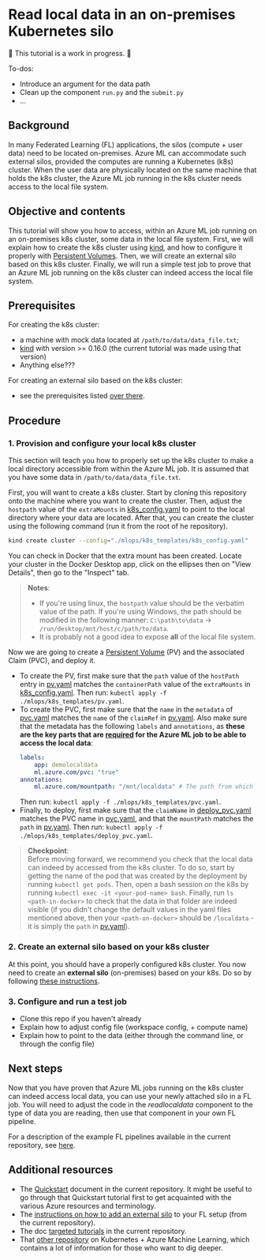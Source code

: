 # Read local data in an on-premises Kubernetes silo

:construction: This tutorial is a work in progress. :construction:

To-dos:
- Introduce an argument for the data path
- Clean up the component `run.py` and the `submit.py`
- ...

## Background
In many Federated Learning (FL) applications, the silos (compute + user data) need to be located on-premises. Azure ML can accommodate such external silos, provided the computes are running a Kubernetes (k8s) cluster. When the user data are physically located on the same machine that holds the k8s cluster, the Azure ML job running in the k8s cluster needs access to the local file system. 

## Objective and contents
This tutorial will show you how to access, within an Azure ML job running on an on-premises k8s cluster, some data in the local file system. First, we will explain how to create the k8s cluster using [kind](https://kind.sigs.k8s.io/), and how to configure it properly with [Persistent Volumes](https://kubernetes.io/docs/concepts/storage/persistent-volumes/). Then, we will create an external silo based on this k8s cluster. Finally, we will run a simple test job to prove that an Azure ML job running on the k8s cluster can indeed access the local file system.

## Prerequisites
For creating the k8s cluster:
- a machine with mock data located at `/path/to/data/data_file.txt`;
- [kind](https://kind.sigs.k8s.io/) with version >= 0.16.0 (the current tutorial was made using that version)
- Anything else???

For creating an external silo based on the k8s cluster:
- see the prerequisites listed [over there](../provisioning/external-silos.md).

## Procedure

### 1. Provision and configure your local k8s cluster
This section will teach you how to properly set up the k8s cluster to make a local directory accessible from within the Azure ML job. It is assumed that you have some data in `/path/to/data/data_file.txt`.

First, you will want to create a k8s cluster. Start by cloning this repository onto the machine where you want to create the cluster. Then, adjust the `hostpath` value of the `extraMounts` in [k8s_config.yaml](../../mlops/k8s_templates/k8s_config.yaml) to point to the local directory where your data are located. After that, you can create the cluster using the following command (run it from the root of he repository).
```bash
kind create cluster --config="./mlops/k8s_templates/k8s_config.yaml"
```
You can check in Docker that the extra mount has been created. Locate your cluster in the Docker Desktop app, click on the ellipses then on "View Details", then go to the "Inspect" tab.

> **Notes**:
> - If you're using linux, the `hostpath` value should be the verbatim value of the path. If you're using Windows, the path should be modified in the following manner: `C:\path\to\data` &rarr; `/run/desktop/mnt/host/c/path/to/data`.
> - It is probably not a good idea to expose **all** of the local file system.

Now we are going to create a [Persistent Volume](https://kubernetes.io/docs/concepts/storage/persistent-volumes/) (PV) and the associated Claim (PVC), and deploy it.

- To create the PV, first make sure that the `path` value of the `hostPath` entry in [pv.yaml](../../mlops/k8s_templates/pv.yaml) matches the `containerPath` value of the `extraMounts` in [k8s_config.yaml](../../mlops/k8s_templates/k8s_config.yaml). Then run: `kubectl apply -f ./mlops/k8s_templates/pv.yaml`.
- To create the PVC, first make sure that the `name` in the `metadata` of [pvc.yaml](../../mlops/k8s_templates/pvc.yaml) matches the `name` of the `claimRef` in [pv.yaml](../../mlops/k8s_templates/pv.yaml). Also make sure that the metadata has the following `labels` and `annotations`, as **these are the key parts that are [required](https://github.com/Azure/AML-Kubernetes/blob/master/docs/pvc.md) for the Azure ML job to be able to access the local data**:
    ```yaml
    labels:
        app: demolocaldata
        ml.azure.com/pvc: "true"
    annotations:
        ml.azure.com/mountpath: "/mnt/localdata" # The path from which the local data will be accessed during the Azure ML job. You can change that to a different path if you want.
    ```
    Then run: `kubectl apply -f ./mlops/k8s_templates/pvc.yaml`.
- Finally, to deploy, first make sure that the `claimName` in [deploy_pvc.yaml](../../mlops/k8s_templates/deploy_pvc.yaml) matches the PVC name in [pvc.yaml](../../mlops/k8s_templates/pvc.yaml), and that the `mountPath` matches the `path` in [pv.yaml](../../mlops/k8s_templates/pv.yaml). Then run: `kubectl apply -f ./mlops/k8s_templates/deploy_pvc.yaml`.

> **Checkpoint**:\
> Before moving forward, we recommend you check that the local data can indeed by accessed from the k8s cluster. To do so, start by getting the name of the pod that was created by the deployment by running `kubectl get pods`. Then, open a bash session on the k8s by running `kubectl exec -it <your-pod-name> bash`. Finally, run `ls <path-in-docker>` to check that the data in that folder are indeed visible (if you didn't change the default values in the yaml files mentioned above, then your `<path-on-docker>` should be `/localdata` - it is simply the `path` in [pv.yaml](../../mlops/k8s_templates/pv.yaml)).


### 2. Create an external silo based on your k8s cluster
At this point, you should have a properly configured k8s cluster. You now need to create an **external silo** (on-premises) based on your k8s. Do so by following [these instructions](../provisioning/external-silos.md).

### 3. Configure and run a test job
- Clone this repo if you haven't already
- Explain how to adjust config file (workspace config, + compute name)
- Explain how to point to the data (either through the command line, or through the config file)


## Next steps
Now that you have proven that Azure ML jobs running on the k8s cluster can indeed access local data, you can use your newly attached silo in a FL job. You will need to adjust the code in the _readlocaldata_ component to the type of data you are reading, then use that component in your own FL pipeline.

For a description of the example FL pipelines available in the current repository, see [here](../README.md/#real-world-examples).

## Additional resources
- The [Quickstart](../quickstart.md) document in the current repository. It might be useful to go through that Quickstart tutorial first to get acquainted with the various Azure resources and terminology.
- The [instructions on how to add an external silo](../provisioning/external-silos.md) to your FL setup (from the current repository).
- The doc [targeted tutorials](../README.md/#targeted-tutorials) in the current repository. 
- That [other repository](https://github.com/Azure/AML-Kubernetes) on Kubernetes + Azure Machine Learning, which contains a lot of information for those who want to dig deeper.
